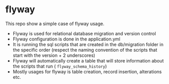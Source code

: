 # flyway

This repo show a simple case of flyway usage.

- Flyway is used for relational database migration and version control
- Flyway configuration is done in the application.yml
- It is running the sql scripts that are created in the db/migration folder in the specific order (respect the naming
  convention of the scripts that start with the version + 2 underscores)
- Flyway will automatically create a table that will store information about the scripts that run (
  `flyway_schema_history`)
- Mostly usages for flyway is table creation, record insertion, alterations etc.
